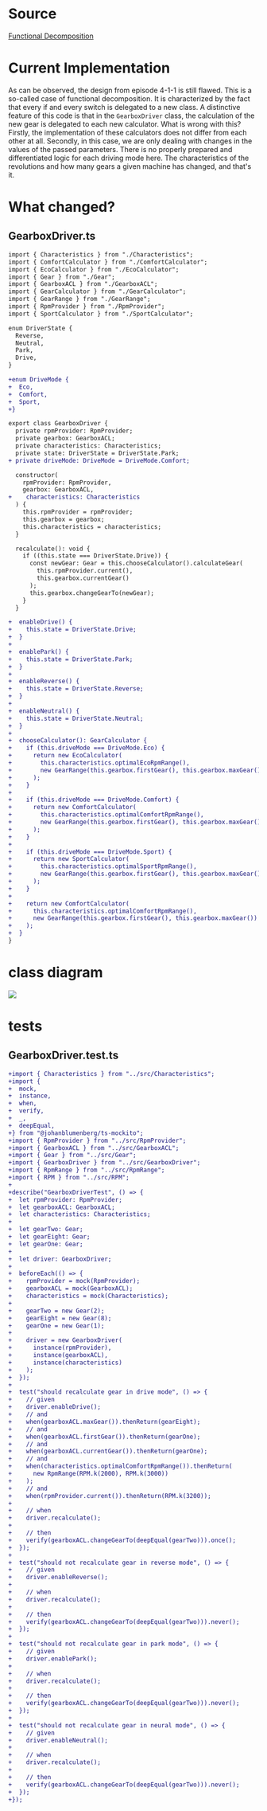 # Source

[Functional Decomposition](https://wiki.c2.com/?FunctionalDecomposition)

# Current Implementation

As can be observed, the design from episode 4-1-1 is still flawed. This is a so-called case of functional decomposition. It is characterized by the fact that every if and every switch is delegated to a new class. A distinctive feature of this code is that in the `GearboxDriver` class, the calculation of the new gear is delegated to each new calculator. What is wrong with this? Firstly, the implementation of these calculators does not differ from each other at all. Secondly, in this case, we are only dealing with changes in the values of the passed parameters. There is no properly prepared and differentiated logic for each driving mode here. The characteristics of the revolutions and how many gears a given machine has changed, and that's it.

# What changed?

## GearboxDriver.ts

```diff
import { Characteristics } from "./Characteristics";
import { ComfortCalculator } from "./ComfortCalculator";
import { EcoCalculator } from "./EcoCalculator";
import { Gear } from "./Gear";
import { GearboxACL } from "./GearboxACL";
import { GearCalculator } from "./GearCalculator";
import { GearRange } from "./GearRange";
import { RpmProvider } from "./RpmProvider";
import { SportCalculator } from "./SportCalculator";

enum DriverState {
  Reverse,
  Neutral,
  Park,
  Drive,
}

+enum DriveMode {
+  Eco,
+  Comfort,
+  Sport,
+}

export class GearboxDriver {
  private rpmProvider: RpmProvider;
  private gearbox: GearboxACL;
  private characteristics: Characteristics;
  private state: DriverState = DriverState.Park;
+ private driveMode: DriveMode = DriveMode.Comfort;

  constructor(
    rpmProvider: RpmProvider,
    gearbox: GearboxACL,
+    characteristics: Characteristics
  ) {
    this.rpmProvider = rpmProvider;
    this.gearbox = gearbox;
    this.characteristics = characteristics;
  }

  recalculate(): void {
    if ((this.state === DriverState.Drive)) {
      const newGear: Gear = this.chooseCalculator().calculateGear(
        this.rpmProvider.current(),
        this.gearbox.currentGear()
      );
      this.gearbox.changeGearTo(newGear);
    }
  }

+  enableDrive() {
+    this.state = DriverState.Drive;
+  }
+
+  enablePark() {
+    this.state = DriverState.Park;
+  }
+
+  enableReverse() {
+    this.state = DriverState.Reverse;
+  }
+
+  enableNeutral() {
+    this.state = DriverState.Neutral;
+  }
+
+  chooseCalculator(): GearCalculator {
+    if (this.driveMode === DriveMode.Eco) {
+      return new EcoCalculator(
+        this.characteristics.optimalEcoRpmRange(),
+        new GearRange(this.gearbox.firstGear(), this.gearbox.maxGear())
+      );
+    }
+
+    if (this.driveMode === DriveMode.Comfort) {
+      return new ComfortCalculator(
+        this.characteristics.optimalComfortRpmRange(),
+        new GearRange(this.gearbox.firstGear(), this.gearbox.maxGear())
+      );
+    }
+
+    if (this.driveMode === DriveMode.Sport) {
+      return new SportCalculator(
+        this.characteristics.optimalSportRpmRange(),
+        new GearRange(this.gearbox.firstGear(), this.gearbox.maxGear())
+      );
+    }
+
+    return new ComfortCalculator(
+      this.characteristics.optimalComfortRpmRange(),
+      new GearRange(this.gearbox.firstGear(), this.gearbox.maxGear())
+    );
+  }
}

```

# class diagram

![](./episode%204-1-1_diagram.png)

# tests

## GearboxDriver.test.ts

```diff
+import { Characteristics } from "../src/Characteristics";
+import {
+  mock,
+  instance,
+  when,
+  verify,
+  _,
+  deepEqual,
+} from "@johanblumenberg/ts-mockito";
+import { RpmProvider } from "../src/RpmProvider";
+import { GearboxACL } from "../src/GearboxACL";
+import { Gear } from "../src/Gear";
+import { GearboxDriver } from "../src/GearboxDriver";
+import { RpmRange } from "../src/RpmRange";
+import { RPM } from "../src/RPM";
+
+describe("GearboxDriverTest", () => {
+  let rpmProvider: RpmProvider;
+  let gearboxACL: GearboxACL;
+  let characteristics: Characteristics;
+
+  let gearTwo: Gear;
+  let gearEight: Gear;
+  let gearOne: Gear;
+
+  let driver: GearboxDriver;
+
+  beforeEach(() => {
+    rpmProvider = mock(RpmProvider);
+    gearboxACL = mock(GearboxACL);
+    characteristics = mock(Characteristics);
+
+    gearTwo = new Gear(2);
+    gearEight = new Gear(8);
+    gearOne = new Gear(1);
+
+    driver = new GearboxDriver(
+      instance(rpmProvider),
+      instance(gearboxACL),
+      instance(characteristics)
+    );
+  });
+
+  test("should recalculate gear in drive mode", () => {
+    // given
+    driver.enableDrive();
+    // and
+    when(gearboxACL.maxGear()).thenReturn(gearEight);
+    // and
+    when(gearboxACL.firstGear()).thenReturn(gearOne);
+    // and
+    when(gearboxACL.currentGear()).thenReturn(gearOne);
+    // and
+    when(characteristics.optimalComfortRpmRange()).thenReturn(
+      new RpmRange(RPM.k(2000), RPM.k(3000))
+    );
+    // and
+    when(rpmProvider.current()).thenReturn(RPM.k(3200));
+
+    // when
+    driver.recalculate();
+
+    // then
+    verify(gearboxACL.changeGearTo(deepEqual(gearTwo))).once();
+  });
+
+  test("should not recalculate gear in reverse mode", () => {
+    // given
+    driver.enableReverse();
+
+    // when
+    driver.recalculate();
+
+    // then
+    verify(gearboxACL.changeGearTo(deepEqual(gearTwo))).never();
+  });
+
+  test("should not recalculate gear in park mode", () => {
+    // given
+    driver.enablePark();
+
+    // when
+    driver.recalculate();
+
+    // then
+    verify(gearboxACL.changeGearTo(deepEqual(gearTwo))).never();
+  });
+
+  test("should not recalculate gear in neural mode", () => {
+    // given
+    driver.enableNeutral();
+
+    // when
+    driver.recalculate();
+
+    // then
+    verify(gearboxACL.changeGearTo(deepEqual(gearTwo))).never();
+  });
+});

```